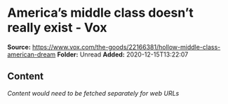 # America’s middle class doesn’t really exist - Vox

**Source:** https://www.vox.com/the-goods/22166381/hollow-middle-class-american-dream
**Folder:** Unread
**Added:** 2020-12-15T13:22:07




## Content
*Content would need to be fetched separately for web URLs*

